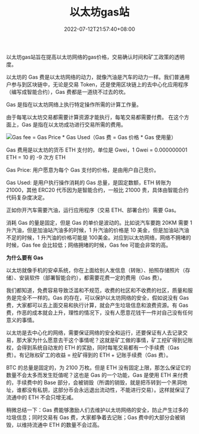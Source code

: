 ﻿---
weight: 
title: "以太坊gas站"
description: "以太坊gas站旨在提高以太坊网络的gas价格，交易确认时间和矿工政策的透明度"
date: 2022-07-12T21:57:40+08:00
lastmod: 2022-07-12T16:45:40+08:00
draft: false
authors: ["yangsi"]
featuredImage: "yitaifanggaszhan.png"
link: "https://etherchain.org/tools/gasnow    https://www.jianshu.com/p/eacbb32d2991"
tags: ["数据分析","以太坊gas站"]
categories: ["navigation"]
navigation: ["数据分析"]
lightgallery: true
toc: true
pinned: false
recommend: false
recommend1: false
---
以太坊gas站旨在提高以太坊网络的gas价格，交易确认时间和矿工政策的透明度。

以太坊的 Gas 费是以太坊网络的动力，就像汽油是汽车的动力一样。我们普通用户参与到区块链中，无论是交易 Token，还是使用区块链上的去中心化应用程序（编写成智能合约），Gas 费都是一道绕不过去的坎。

Gas 是指在以太坊网络上执行特定操作所需的计算工作量。

由于每笔以太坊交易都需要计算资源才能执行，每笔交易都需要付费。 在这个方面上，Gas 是指在以太坊成功进行交易所需的费用。

 ![Gas fee = Gas Price * Gas Used（Gas 费 = Gas 价格 * Gas 使用量）](https://math.jianshu.com/math?formula=Gas%20fee%20%3D%20Gas%20Price%20*%20Gas%20Used%EF%BC%88Gas%20%E8%B4%B9%20%3D%20Gas%20%E4%BB%B7%E6%A0%BC%20*%20Gas%20%E4%BD%BF%E7%94%A8%E9%87%8F%EF%BC%89)

 Gas 费用是以太坊的货币 ETH 支付的，单位是 Gwei，1 Gwei = 0.000000001 ETH = 10 的 -9 次方 ETH

Gas Price: 用户愿意为每个 Gas 支付的价格，是由用户自己竞价。

Gas Used: 是用户执行操作消耗的 Gas 总量，是固定数额，ETH 转账为 21000，其他 ERC20 代币因为是智能合约，一般比 21000 贵，具体由智能合约代码复杂度决定。

正如你开汽车需要汽油，运行应用程序（交易 ETH、部署合约）需要 Gas。

消耗 Gas 的量是固定，但是 Gas 的单价是波动的。比如说汽车要跑 20KM 需要 1 升汽油，但是加油站汽油多的时候，1 升汽油的价格是 10 美金，但是加油站汽油不足的时候，1 升汽油的价格可能是 100美金。对应到以太坊网络，网络不拥堵的时候，Gas fee 会比较低；网络拥堵的时候，Gas fee 可能会非常的高。

**为什么要有 Gas**

以太坊就像手机的安卓系统，你在上面给别人发信息（转账）、拍照存储照片（存储）、安装软件（部署智能合约），都需要花费一定的费用（Gas 费）。

我们都知道，免费容易导致泛滥和不规范，收费的社区和不收费的社区，质量和服务是完全不一样的。Gas 的存在，可以保护以太坊网络的安全，假如说没有 Gas 费，大家都可以去上面交易和执行计算，就会产生垃圾信息和浪费资源。有 Gas 费，作恶的成本就会上升，理性的情况下，没有人愿意花钱干一件对自己没有任何意义的事情。

以太坊是去中心化的网络，需要保证网络的安全和运行，还要保证有人去记录交易，那大家为什么愿意去干这个事情呢？这就是矿工做的事情，矿工挖矿得到记账权，会得到系统自动发的 ETH 的奖励，同时每笔交易都有一个手续费（Gas 费）。有记账权矿工的收益 = 挖矿得到的 ETH + 记账手续费（Gas 费）。

BTC 的总量是固定的，为 2100 万枚。但是 ETH 没有固定上限，那怎么保证它的数量不会太多而发生贬值呢？这也是 Gas 的一个功能，Gas 是使用 ETH 来付费的，手续费中的 Base 部分，会被销毁（所谓的销毁，就是把币转到一个黑洞地址，谁都没有私钥，这部分币会永远退出流动性，不能进行交易）。这样就保证了流通中的 ETH 不会只增无减。

稍微总结一下：Gas 费能够激励人们去维护以太坊网络的安全，防止产生过多的垃圾信息；同时交易有 Gas 费，大家都争着去记账；Gas 费中的大部分会被销毁，以维持流通中 ETH 的数量不会过高。

